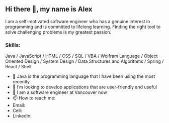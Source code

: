 ## Hi there 👋, my name is Alex

I am a self-motivated software engineer who has a genuine interest in programming and is committed to lifelong learning. 
Finding the right tool to solve challenging problems is my greatest passion. 

### Skills: 
Java / JavaScript / HTML / CSS / SQL / VBA / Wolfram Language /
Object Oriented Design / System Design / Data Structures and Algorithms /
Spring / React / Shell

- 🔭 Java is the programming language that I have been using the most recently
- 👯 I’m looking to develop applications that are user-friendly and useful
- 🤔 I am a software engineer at Vancouver now
- 📫 How to reach me: 
- Email:     
- Cell: 
- LinkedIn:


<!---
[![Top Langs](https://github-readme-stats.vercel.app/api/top-langs/?username=alexzou08&layout=compact&theme=radical)](https://github.com/anuraghazra/github-readme-stats)
alexzou08/alexzou08 is a ✨ special ✨ repository because its `README.md` (this file) appears on your GitHub profile.
You can click the Preview link to take a look at your changes.
--->
